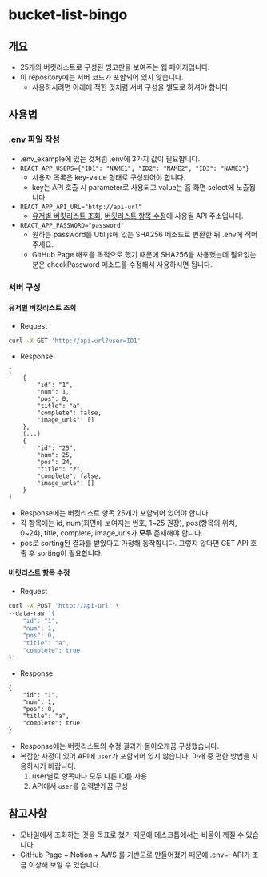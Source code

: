 # bucket-list-bingo

## 개요
* 25개의 버킷리스트로 구성된 빙고판을 보여주는 웹 페이지입니다.
* 이 repository에는 서버 코드가 포함되어 있지 않습니다. 
  * 사용하시려면 아래에 적힌 것처럼 서버 구성을 별도로 하셔야 합니다.

## 사용법
### .env 파일 작성
* .env_example에 있는 것처럼 .env에 3가지 값이 필요합니다.
* `REACT_APP_USERS={"ID1": "NAME1", "ID2": "NAME2", "ID3": "NAME3"}`
  * 사용자 목록은 key-value 형태로 구성되어야 합니다.
  * key는 API 호출 시 parameter로 사용되고 value는 홈 화면 select에 노출됩니다.
* `REACT_APP_API_URL="http://api-url"`
  * [유저별 버킷리스트 조회](https://github.com/ytbeom/bucket-list-bingo#%EC%9C%A0%EC%A0%80%EB%B3%84-%EB%B2%84%ED%82%B7%EB%A6%AC%EC%8A%A4%ED%8A%B8-%EC%A1%B0%ED%9A%8C), [버킷리스트 항목 수정](https://github.com/ytbeom/bucket-list-bingo#%EB%B2%84%ED%82%B7%EB%A6%AC%EC%8A%A4%ED%8A%B8-%ED%95%AD%EB%AA%A9-%EC%88%98%EC%A0%95)에 사용될 API 주소입니다.
* `REACT_APP_PASSWORD="password"`
  * 원하는 password를 Util.js에 있는 SHA256 메소드로 변환한 뒤 .env에 적어주세요.
  * GitHub Page 배포를 목적으로 했기 때문에 SHA256을 사용했는데 필요없는 분은 checkPassword 메소드를 수정해서 사용하시면 됩니다.
  
### 서버 구성
#### 유저별 버킷리스트 조회
* Request
```bash
curl -X GET 'http://api-url?user=ID1'
```
* Response
```
[
    {
        "id": "1",
        "num": 1,
        "pos": 0,
        "title": "a",
        "complete": false,
        "image_urls": []
    },
    (...)
    {
        "id": "25",
        "num": 25,
        "pos": 24,
        "title": "z",
        "complete": false,
        "image_urls": []
    }
]
```
* Response에는 버킷리스트 항목 25개가 포함되어 있어야 합니다.
* 각 항목에는 id, num(화면에 보여지는 번호, 1\~25 권장), pos(항목의 위치, 0\~24), title, complete, image_urls가 **모두** 존재해야 합니다.
* pos로 sorting된 결과를 받았다고 가정해 동작합니다. 그렇지 않다면 GET API 호출 후 sorting이 필요합니다.

#### 버킷리스트 항목 수정
* Request
```bash
curl -X POST 'http://api-url' \
--data-raw '{
    "id": "1",
    "num": 1,
    "pos": 0,
    "title": "a",
    "complete": true
}'
```
* Response
```
{
    "id": "1",
    "num": 1,
    "pos": 0,
    "title": "a",
    "complete": true
}
```
* Response에는 버킷리스트의 수정 결과가 돌아오게끔 구성했습니다.
* 복잡한 사정이 있어 API에 `user`가 포함되어 있지 않습니다. 아래 중 편한 방법을 사용하시기 바랍니다.
  1. user별로 항목마다 모두 다른 ID를 사용
  2. API에서 `user`를 입력받게끔 구성

## 참고사항
* 모바일에서 조회하는 것을 목표로 했기 때문에 데스크톱에서는 비율이 깨질 수 있습니다.
* GitHub Page + Notion + AWS 를 기반으로 만들어졌기 때문에 .env나 API가 조금 이상해 보일 수 있습니다.
